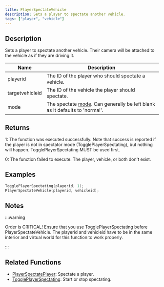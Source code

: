 ```yaml
---
title: PlayerSpectateVehicle
description: Sets a player to spectate another vehicle.
tags: ["player", "vehicle"]
---
```


## Description

Sets a player to spectate another vehicle. Their camera will be attached to the vehicle as if they are driving it.

| Name            | Description                                                                                                 |
| --------------- | ----------------------------------------------------------------------------------------------------------- |
| playerid        | The ID of the player who should spectate a vehicle.                                                         |
| targetvehicleid | The ID of the vehicle the player should spectate.                                                           |
| mode            | The spectate [mode](../resources/spectatemodes.md). Can generally be left blank as it defaults to 'normal'. |

## Returns

1: The function was executed successfully. Note that success is reported if the player is not in spectator mode (TogglePlayerSpectating), but nothing will happen. TogglePlayerSpectating MUST be used first.

0: The function failed to execute. The player, vehicle, or both don't exist.

## Examples

```c
TogglePlayerSpectating(playerid, 1);
PlayerSpectateVehicle(playerid, vehicleid);
```

## Notes

:::warning

Order is CRITICAL! Ensure that you use TogglePlayerSpectating before PlayerSpectateVehicle. The playerid and vehicleid have to be in the same interior and virtual world for this function to work properly.

:::

## Related Functions

- [PlayerSpectatePlayer](PlayerSpectatePlayer.md): Spectate a player.
- [TogglePlayerSpectating](TogglePlayerSpectating.md): Start or stop spectating.
